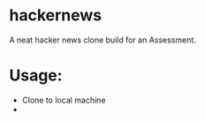# hackernews
 A neat hacker news clone build for an Assessment.
 
# Usage:
- Clone to local machine
- 
